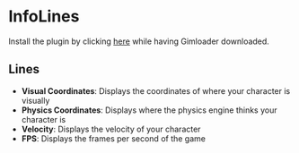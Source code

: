# InfoLines

Install the plugin by clicking [here](https://thelazysquid.github.io/Gimloader/install/?installUrl=https://raw.githubusercontent.com/TheLazySquid/Gimloader/main/plugins/InfoLines/build/InfoLines.js) while having Gimloader downloaded.

## Lines

- **Visual Coordinates**: Displays the coordinates of where your character is visually
- **Physics Coordinates**: Displays where the physics engine thinks your character is
- **Velocity**: Displays the velocity of your character
- **FPS**: Displays the frames per second of the game